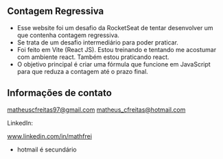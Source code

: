 ## Contagem Regressiva ##

* Esse website foi um desafio da RocketSeat de tentar desenvolver um que contenha contagem regressiva. 
* Se trata de um desafio intermediário para poder praticar.
* Foi feito em Vite (React JS). Estou treinando e tentando me acostumar com ambiente react. Também estou praticando react.
* O objetivo principal é criar uma fórmula que funcione em JavaScript para que reduza a contagem até o prazo final.

## Informações de contato


<a href="matheuscfreitas97@gmail.com">matheuscfreitas97@gmail.com<a> 
<a href="matheus_cfreitas@hotmail.com">matheus_cfreitas@hotmail.com<a> 

LinkedIn:

<a href="www.linkedin.com/in/mathfrei">www.linkedin.com/in/mathfrei<a> 

* hotmail é secundário